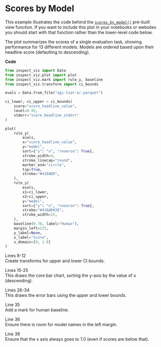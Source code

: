 # Scores by Model


This example illustrates the code behind the
[`scores_by_model()`](../../../view-scores-by-model.qmd) pre-built view
function. If you want to include this plot in your notebooks or websites
you should start with that function rather than the lower-level code
below.

The plot summarizes the scores of a single evaluation task, showing
performance for 13 different models. Models are ordered based upon their
headline score (defaulting to descending).

**Code**

``` python
from inspect_viz import Data
from inspect_viz.plot import plot
from inspect_viz.mark import rule_y, baseline
from inspect_viz.transform import ci_bounds

evals = Data.from_file("agi-lsat-ar.parquet")

ci_lower, ci_upper = ci_bounds(
    score="score_headline_value",
    level=0.95,
    stderr="score_headline_stderr"
)

plot(
    rule_y(
        evals,
        x="score_headline_value",
        y="model",
        sort={"y": "x", "reverse": True},
        stroke_width=4,
        stroke_linecap="round",
        marker_end="circle",
        tip=True,
        stroke="#416AD0",
    ),
    rule_y(
        evals,
        x1=ci_lower,
        x2=ci_upper,
        y="model",
        sort={"y": "x", "reverse": True},
        stroke="#416AD020",
        stroke_width=15,
    ),
    baseline(0.78, label="Human"),
    margin_left=225,
    y_label=None,
    x_label="Score",
    x_domain=[0, 1.0]
)
```

Lines 8-12  
Create transforms for upper and lower CI bounds.

Lines 15-25  
This draws the core bar chart, sorting the y-axis by the value of x
(descending).

Lines 26-34  
This draws the error bars using the upper and lower bounds.

Line 35  
Add a mark for human baseline.

Line 36  
Ensure there is room for model names in the left margin.

Line 39  
Ensure that the x axis always goes to 1.0 (even if scores are below
that).
